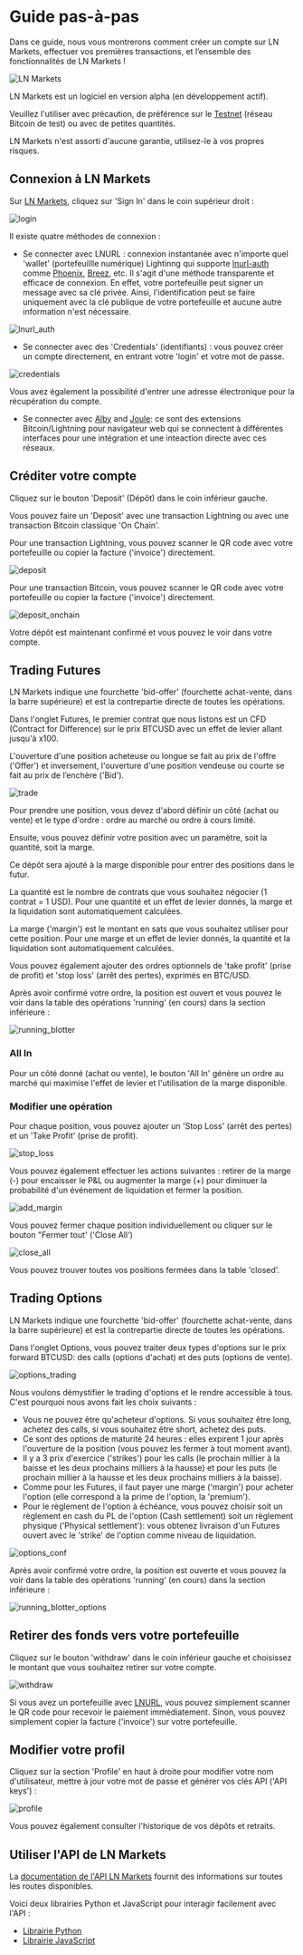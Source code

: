# Guide pas-à-pas

Dans ce guide, nous vous montrerons comment créer un compte sur LN Markets, effectuer vos premières transactions, et l’ensemble des fonctionnalités de LN Markets !

<img :src="$withBase('/assets/lnm.png')" alt="LN Markets">

LN Markets est un logiciel en version alpha (en développement actif).

Veuillez l'utiliser avec précaution, de préférence sur le [Testnet](https://testnet.lnmarkets.com/) (réseau Bitcoin de test) ou avec de petites quantités.

LN Markets n'est assorti d'aucune garantie, utilisez-le à vos propres risques.

## Connexion à LN Markets

Sur [LN Markets](https://lnmarkets.com/), cliquez sur 'Sign In' dans le coin supérieur droit :

<img :src="$withBase('/assets/login.png')" alt="login">

Il existe quatre méthodes de connexion :

-  Se connecter avec LNURL : connexion instantanée avec n'importe quel 'wallet' (portefeuillle numérique) Lightinng qui supporte [lnurl-auth](https://github.com/fiatjaf/awesome-lnurl#wallets) comme [Phoenix](https://phoenix.acinq.co/), [Breez](https://breez.technology/), etc. Il s'agit d'une méthode transparente et efficace de connexion. En effet, votre portefeuille peut signer un message avec sa clé privée. Ainsi, l'identification peut se faire uniquement avec la clé publique de votre portefeuille et aucune autre information n'est nécessaire.

<img :src="$withBase('/assets/lnurl_auth.png')" alt="lnurl_auth">

- Se connecter avec des 'Credentials' (identifiants) : vous pouvez créer un compte directement, en entrant votre 'login' et votre mot de passe.

<img :src="$withBase('/assets/credentials.png')" alt="credentials">

Vous avez également la possibilité d'entrer une adresse électronique pour la récupération du compte.

- Se connecter avec [Alby](https://getalby.com/) and [Joule](https://lightningjoule.com/): ce sont des extensions Bitcoin/Lightning pour navigateur web  qui se connectent à différentes interfaces pour une intégration et une inteaction directe avec ces réseaux.

## Créditer votre compte

Cliquez sur le bouton 'Deposit' (Dépôt) dans le coin inférieur gauche.

Vous pouvez faire un 'Deposit' avec une transaction Lightning ou avec une transaction Bitcoin classique 'On Chain'.

Pour une transaction Lightning, vous pouvez scanner le QR code avec votre portefeuille ou copier la facture ('invoice') directement.

<img :src="$withBase('/assets/deposit.png')" alt="deposit">

Pour une transaction Bitcoin, vous pouvez scanner le QR code avec votre portefeuille ou copier la facture ('invoice') directement.

<img :src="$withBase('/assets/deposit_onchain.png')" alt="deposit_onchain">

Votre dépôt est maintenant confirmé et vous pouvez le voir dans votre compte.

## Trading Futures

LN Markets indique une fourchette 'bid-offer' (fourchette achat-vente, dans la barre supérieure) et est la contrepartie directe de toutes les opérations.

Dans l'onglet Futures, le premier contrat que nous listons est un CFD (Contract for Difference) sur le prix BTCUSD avec un effet de levier allant jusqu'à x100.

L'ouverture d'une position acheteuse ou longue se fait au prix de l'offre ('Offer') et inversement, l'ouverture d'une position vendeuse ou courte se fait au prix de l’enchère ('Bid').

<img :src="$withBase('/assets/trade.png')" alt="trade">

Pour prendre une position, vous devez d'abord définir un côté (achat ou vente) et le type d'ordre : ordre au marché ou ordre à cours limité.

Ensuite, vous pouvez définir votre position avec un paramètre, soit la quantité, soit la marge.

Ce dépôt sera ajouté à la marge disponible pour entrer des positions dans le futur.

La quantité est le nombre de contrats que vous souhaitez négocier (1 contrat = 1 USD). Pour une quantité et un effet de levier donnés, la marge et la liquidation sont automatiquement calculées.

La marge ('margin') est le montant en sats que vous souhaitez utiliser pour cette position. Pour une marge et un effet de levier donnés, la quantité et la liquidation sont automatiquement calculées.

Vous pouvez également ajouter des ordres optionnels de 'take profit' (prise de profit) et 'stop loss' (arrêt des pertes), exprimés en BTC/USD.

Après avoir confirmé votre ordre, la position est ouvert et vous pouvez le voir dans la table des opérations 'running' (en cours) dans la section inférieure :

<img :src="$withBase('/assets/running_blotter.png')" alt="running_blotter">

### All In

Pour un côté donné (achat ou vente), le bouton 'All In' génère un ordre au marché qui maximise l'effet de levier et l'utilisation de la marge disponible.

### Modifier une opération

Pour chaque position, vous pouvez ajouter un 'Stop Loss' (arrêt des pertes) et un 'Take Profit' (prise de profit).

<img :src="$withBase('/assets/stop_loss.png')" alt="stop_loss">

Vous pouvez également effectuer les actions suivantes : retirer de la marge (-) pour encaisser le P&L ou augmenter la marge (+) pour diminuer la probabilité d'un événement de liquidation et fermer la position.

<img :src="$withBase('/assets/add_margin.png')" alt="add_margin">

Vous pouvez fermer chaque position individuellement ou cliquer sur le bouton "Fermer tout' ('Close All')

<img :src="$withBase('/assets/close_all.png')" alt="close_all">

Vous pouvez trouver toutes vos positions fermées dans la table 'closed'.

## Trading Options

LN Markets indique une fourchette 'bid-offer' (fourchette achat-vente, dans la barre supérieure) et est la contrepartie directe de toutes les opérations.

Dans l'onglet Options, vous pouvez traiter deux types d'options sur le prix forward BTCUSD: des calls (options d'achat) et des puts (options de vente).

<img :src="$withBase('/assets/options_trading.png')" alt="options_trading">

Nous voulons démystifier le trading d'options et le rendre accessible à tous. C'est pourquoi nous avons fait les choix suivants :
- Vous ne pouvez être qu'acheteur d'options. Si vous souhaitez être long, achetez des calls, si vous souhaitez être short, achetez des puts. 
- Ce sont des options de maturité 24 heures : elles expirent 1 jour après l'ouverture de la position (vous pouvez les fermer à tout moment avant).
- Il y a 3 prix d'exercice ('strikes') pour les calls (le prochain millier à la baisse et les deux prochains milliers à la hausse) et pour les puts (le prochain millier à la hausse et les deux prochains milliers à la baisse).
- Comme pour les Futures, il faut payer une marge ('margin') pour acheter l'option (elle correspond à la prime de l'option, la 'premium').
- Pour le règlement de l'option à échéance, vous pouvez choisir soit un règlement en cash du PL de l'option (Cash settlement) soit un règlement physique ('Physical settlement'): vous obtenez livraison d'un Futures ouvert avec le 'strike' de l'option comme niveau de liquidation.

<img :src="$withBase('/assets/options_conf.png')" alt="options_conf">

Après avoir confirmé votre ordre, la position est ouverte et vous pouvez la voir dans la table des opérations 'running' (en cours) dans la section inférieure :

<img :src="$withBase('/assets/running_blotter_options.png')" alt="running_blotter_options">


## Retirer des fonds vers votre portefeuille

Cliquez sur le bouton 'withdraw' dans le coin inférieur gauche et choisissez le montant que vous souhaitez retirer sur votre compte.

<img :src="$withBase('/assets/withdraw.png')" alt="withdraw">

Si vous avez un portefeuille avec [LNURL](https://github.com/fiatjaf/awesome-lnurl#wallets), vous pouvez simplement scanner le QR code pour recevoir le paiement immédiatement. Sinon, vous pouvez simplement copier la facture ('invoice') sur votre portefeuille.

## Modifier votre profil

Cliquez sur la section 'Profile' en haut à droite pour modifier votre nom d'utilisateur, mettre à jour votre mot de passe et générer vos clés API ('API keys') :

<img :src="$withBase('/assets/profile.png')" alt="profile">

Vous pouvez également consulter l'historique de vos dépôts et retraits.

## Utiliser l'API de LN Markets

La [documentation de l'API LN Markets](https://docs.lnmarkets.com/api/v1/) fournit des informations sur toutes les routes disponibles.

Voici deux librairies Python et JavaScript pour interagir facilement avec l'API :
- [Librairie Python](https://pypi.org/project/ln-markets/)
- [Librairie JavaScript](https://www.npmjs.com/package/@ln-markets/api)
